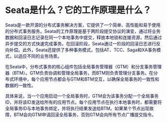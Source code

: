 # Seata是什么？它的工作原理是什么？

<font style="color:rgb(5, 7, 59);background-color:rgb(253, 253, 254);">Seata是一款开源的分布式事务解决方案，它提供了一个简单、高性能和易于使用的分布式事务服务。Seata的工作原理是基于两阶段提交协议的演变，通过将业务数据和回滚日志记录在同一个本地事务中提交，释放本地锁和连接资源，然后通过异步提交的方式快速完成事务。在回滚阶段，Seata通过一阶段的回滚日志进行反向补偿。此外，Seata还提供了多种事务模式，包括AT、TCC、Saga和XA事务模式，以适应不同的业务场景。</font>

<font style="color:rgb(5, 7, 59);background-color:rgb(253, 253, 254);">在Seata中，分布式事务的核心组件包括全局事务管理器（GTM）和分支事务管理器（BTM）。GTM负责协调和管理全局事务，而BTM则负责管理分支事务。在分布式环境中，每个应用节点都会与GTM和BTM交互，以确保全局事务的一致性和数据的一致性。</font>

<font style="color:rgb(5, 7, 59);background-color:rgb(253, 253, 254);">具体来说，当一个应用启动一个全局事务时，GTM会为该事务分配一个全局事务ID，并将该ID发送给所有的应用节点。每个应用节点在执行本地事务时，都需要将全局事务ID与本地事务绑定，并将执行结果发送给BTM。如果某个节点出现故障，BTM会向GTM申请回滚全局事务，否则GTM会向所有节点广播提交指令。</font>

